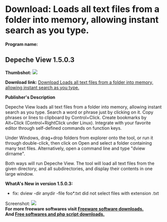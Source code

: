 # Download: Loads all text files from a folder into memory, allowing instant search as you type.

**Program name:**

## Depeche View 1.5.0.3

  
**Thumbshot:** ![](http://www.freewarefiles.com/screenshot/depecheview_md.jpg)   
  
**Download link:** [Download Loads all text files from a folder into memory, allowing instant search as you type.](http://freesoftwares.boysofts.com/Depeche-View_program_39648.html)  
  


**Publisher's Description**  
  


Depeche View loads all text files from a folder into memory, allowing instant search as you type. Search a word or phrase just by clicking on it. Copy phrases or lines to clipboard by Control+Click. Create bookmarks by Alt+Click (Control+RightClick under Linux). Integrate with your favorite editor through self-defined commands on function keys. 

Under Windows, drag+drop folders from explorer onto the tool, or run it through double-click, then click on Open and select a folder containing many text files. Alternatively, open a command line and type "dview dirname".

Both ways will run Depeche View. The tool will load all text files from the given directory, and all subdirectories, and display their contents in one large window.

**WhatA's New in version 1.5.0.3:**

  * fix: dview -dir anydir -file foo*.txt did not select files with extension .txt 

  
  
Screenshot: ![](http://www.freewarefiles.com/screenshot/depecheview.jpg)   
**For more freeware softwares visit [Freeware software downloads.](http://freesoftwares.boysofts.com/)**   
**And [Free softwares and php script downloads.](http://www.boysofts.com/)**
